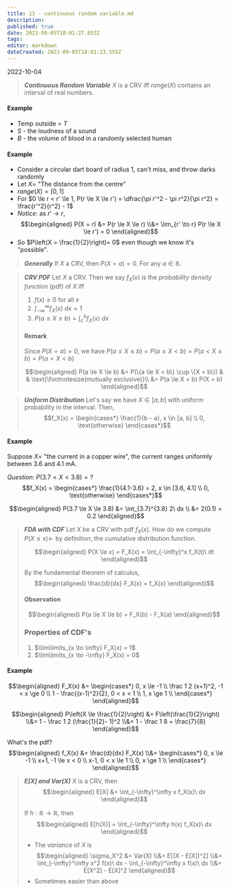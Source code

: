 ```yaml
---
title: 13 - continuous random variable.md
description: 
published: true
date: 2023-09-05T18:01:27.853Z
tags: 
editor: markdown
dateCreated: 2023-09-05T18:01:23.555Z
---
```


2022-10-04
> ***Continuous Random Variable***
> $X$ is a CRV iff $range(X)$ contains an interval of real numbers.

#### Example
- Temp outside = $T$
- $S$ - the loudness of a sound
- $B$ - the volume of blood in a randomly selected human

#### Example

- Consider a circular dart board of radius 1, can't miss, and throw darks randomly
- Let $X =$ "The distance from the centre"
- $range(X) = [0, 1]$
- For $0 \le r < r' \le 1, P(r \le X \le r') = \dfrac{\pi r'^2 - \pi r^2}{\pi r^2} = \frac{r'^2}{r^2} - 1$
- *Notice*: as $r' \to r$, 
$$\begin{aligned}
    P(X = r) &= P(r \le X \le r)
    \\&= \lim_{r' \to r} P(r \le X \le r') = 0
\end{aligned}$$
- So $P\left(X = \frac{1}{2}\right)= 0$ even though we know it's "possible".

> ***Generally***
> If $X$ a CRV, then $P(X = a) = 0$. For any $a \in \mathbb R$.

> ***CRV PDF***
> Let $X$ a CRV. Then we say $f_X(x)$ is the *probability density function* (pdf) of $X$ iff
> 1. $f(x) \ge 0$ for all $x$
> 2. $\displaystyle \int_{-\infty}^\infty f_X(x)\ dx = 1$
> 3. $P(a \le X \le b) = \int_c^b f_X(x)\ dx$
> 
> #### Remark
> Since $P(X = a) = 0$, we have $P(a \le X \le b) = P(a \le X < b) = P(a < X \le b) = P(a < X < b)$
> 
> $$\begin{aligned}
> 	P(a \le X \le b) &= P(\{a \le X < b\} \cup \{X = b\}) & & \text{\footnotesize(mutiually exclusive)}\\
> 	&= P(a \le X < b) P(X = b)
> \end{aligned}$$

> ***Uniform Distribution***
> Let's say we have $X \in [a, b]$ with uniform probability in the interval. Then,
> $$f_X(x) = \begin{cases*}
> 	\frac{1}{b - a}, x \in [a, b] \\
> 	0, \text{otherwise}
> \end{cases*}$$


#### Example
Suppose $X =$ "the current in a copper wire", the current  ranges uniformly between 3.6 and 4.1 mA.

*Question:* $P(3.7<X<3.8) = ?$
$$f_X(x) = \begin{cases*}
	\frac{1}{4.1-3.6} = 2, x \in [3.6, 4.1] \\
	0, \text{otherwise}
\end{cases*}$$

$$\begin{aligned}
	P(3.7 \le X \le 3.8) &= \int_{3.7}^{3.8} 2\ dx \\
	&= 2(0.1) = 0.2
\end{aligned}$$

> ***FDA with CDF***
> Let $X$ be a CRV with pdf $f_X(x)$. How do we compute $P(X \le x) \leftarrow$ by definition, the cumulative distribution function.
> 
> $$\begin{aligned}
> 	P(X \le x) = F_X(x) = \int_{-\infty}^x f_X(t)\ dt
> \end{aligned}$$
> 
> By the fundamental theorem of calculus,
> $$\begin{aligned}
>     \frac{d}{dx} F_X(x) = f_X(x)
> \end{aligned}$$
> 
> #### Observation
> $$\begin{aligned}
> 	P(a \le X \le b) = F_X(b) - F_X(a)
> \end{aligned}$$
> 
> ### Properties of CDF's
> 1. $\lim\limits_{x \to \infty} F_X(x) = 1$
> 2. $\lim\limits_{x \to -\infty} F_X(x) = 0$

#### Example
$$\begin{aligned}
	F_X(x) &= \begin{cases*}
    	0, x \le -1 \\
    	\frac 1 2 (x+1)^2, -1 < x \ge 0 \\
    	1 - \frac{(x-1)^2}{2}, 0 < x < 1 \\
    	1, x \ge 1 \\
    \end{cases*}
\end{aligned}$$

$$\begin{aligned}
	P\left(X \le \frac{1}{2}\right) &= F\left(\frac{1}{2}\right)
	\\&= 1 - \frac 1 2 (\frac{1}{2}- 1)^2
	\\&= 1 - \frac 1 8 = \frac{7}{8}
\end{aligned}$$

What's the pdf?
$$\begin{aligned}
	f_X(x) &= \frac{d}{dx} F_X(x)
	\\&= \begin{cases*}
    	0, x \le -1 \\
    	x+1, -1 \le x < 0 \\
    	x-1, 0 < x \le 1 \\
    	0, x \ge 1 \\
    \end{cases*}
\end{aligned}$$

> ***E[X] and Var(X)***
> $X$ is a CRV, then
> $$\begin{aligned}
> 	E[X] &= \int_{-\infty}^\infty x f_X(x)\ dx
> \end{aligned}$$
> 
> If $h: \mathbb{R} \to \mathbb{R}$, then
> $$\begin{aligned}
> 	E[h(X)] = \int_{-\infty}^\infty h(x) f_X(x)\ dx
> \end{aligned}$$
> 
> - The *variance* of $X$ is
> $$\begin{aligned}
> 	\sigma_X^2 &= Var(X) 
> 	\\&= 
>     	E[(X - E[X])^2]
>     \\&=
>         \int_{-\infty}^\infty x^2 f(x)\ dx - \int_{-\infty}^\infty x f(x)\ dx
> 	\\&= E[X^2] - E[X]^2
> \end{aligned}$$
> - Sometimes easier than above

